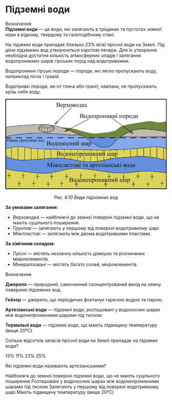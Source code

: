 # Пiдземнi води
<div class="eoz-wrap">
<span class="eoz">Визначення</span>
<div class="eoz-text">
<b>Пiдземнi води</b> — це води, якi залягають в трiщинах та пустотах земної кори в рiдкому, твердому та газоподiбному станi.
</div>
</div>

На підземні води припадає близько 23% всієї прісної води на Землі. Під дією підземних вод утворюються карстові печери. Для їх утворення необхідна достатня кількість атмосферних опадів і залягання водопроникних шарів гірських порід над водотривкими.

<span class="p1">Водопроникні гірські породи</span> — породи, які легко пропускають воду, наприклад пісок і гравій.

<span class="p1">Водотривкі породи</span>, як-от глина або граніт, навпаки, не пропускають крізь себе воду.

<div align="center">
<img src="water.png">
<p><i>Рис. 6.10 Види підземних вод</i></p>
</div>

**За умовами залягання:**
<ul>
<li><span class="p1">Верховодка</span> — найближчі до земної поверхні підземні води, що не мають суцільного поширення.</li>
<li><span class="p1">Ґрунтові</span> — залягають у першому від поверхні водотривкому шарі.</li>
<li><span class="p1">Міжпластові</span> — залягають між двома водотривкими пластами.</li>
</ul>

**За хімічним складом:**
<ul>
<li><span class="p1">Прісні</span> — містять незначну кількість домішок та розчинених мікроелементів.</li>
<li><span class="p1">Мінералізовані</span> — містять багато солей, мікроелементів.</li>
</ul>

<div class="eoz-wrap">
<span class="eoz">Визначення</span>
<div class="eoz-text">
<p><b>Джерело</b> — природний, самочинний сконцентрований вихiд на земну поверхню пiдземних вод.</p>
<p><b>Гейзер</b> — джерело, що перiодично фонтанує гарячою водою та парою.</p>
<p><b>Артезiанськi води</b> — пiдземнi води, розташованi у водоносних шарах мiж водонепроникними шарами пiд тиском.</p>
<b>Термальнi води</b> — пiдземнi води, що мають пiдвищену температуру (вище 20ºC)
</div>
</div>

<quiz>
<question>
<p>Скільки відсотків запасів прісної води на Землі припадає на підземні води?</p>
<answer>13%</answer>
<answer>11%</answer>
<answer correct>23%</answer>
<answer>25%</answer>
</question>
<question>
<p>Які підземні води називають артезіанськими?</p>
<answer>Найближчі до земної поверхні підземні води, що не мають суцільного поширення</answer>
<answer correct>Розташованi у водоносних шарах мiж водонепроникними шарами пiд тиском</answer>
<answer>Залягають у першому від поверхні водотривкому шарі</answer>
<answer>Мають пiдвищену температуру (вище 20ºC)</answer>
</question>
</quiz>
